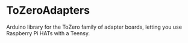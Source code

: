 # ToZeroAdapters
Arduino library for the ToZero family of adapter boards, letting you use Raspberry Pi HATs with a Teensy.

